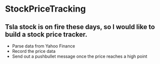 # StockPriceTracking
## Tsla stock is on fire these days, so I would like to build a stock price tracker. 
* Parse data from Yahoo Finance
* Record the price data 
* Send out a pushbullet message once the price reaches a high point
